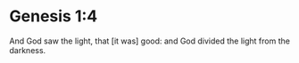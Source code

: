 # Genesis 1:4

And God saw the light, that [it was] good: and God divided the light from the darkness.